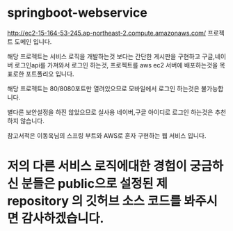 # springboot-webservice
http://ec2-15-164-53-245.ap-northeast-2.compute.amazonaws.com/ 프로젝트 도메인 입니다.

해당 프로젝트는 서비스 로직을 개발하는것 보다는 간단한 게시판을 구현하고 구글,네이버 로그인api를 가져와서 로그인 하는것, 프로젝트를 aws ec2 서버에 배포하는것을 목표로한 포트폴리오 입니다.

해당 프로젝트는 80/8080포트만 열려있으므로 모바일에서 로그인 하는것은 불가능합니다.

별다른 보안설정을 하진 않았으므로 실사용 네이버,구글 아이디로 로그인 하는것은 추천하지 않습니다.

참고서적은 이동욱님의 스프링 부트와 AWS로 혼자 구현하는 웹 서비스 입니다.

# 저의 다른 서비스 로직에대한 경험이 궁금하신 분들은 public으로 설정된 제 repository 의 깃허브 소스 코드를 봐주시면 감사하겠습니다.
